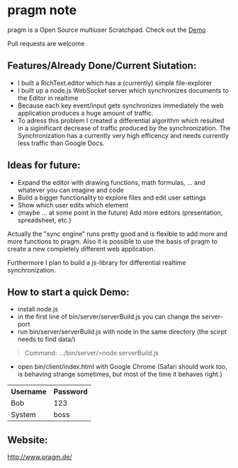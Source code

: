 pragm note
====
pragm is a Open Source multiuser Scratchpad. Check out the <a href="http://demo.pragm.de/">Demo</a>

Pull requests are welcome

## Features/Already Done/Current Siutation:

- I built a RichText.editor which has a (currently) simple file-explorer
- I built up a node.js WebSocket server which synchronizes documents to the Editor in realtime
- Because each key event/input gets synchronizes immediately the web application produces a huge amount of traffic.
- To adress this problem  I created a differential algorithm which resulted in a siginificant decrease of traffic produced by the synchronization. The Synchronization has a currently very high efficency and needs currently less traffic than Google Docs.

## Ideas for future:

- Expand the editor with drawing functions, math formulas, ... and whatever you can imagine and code
- Build a bigger functionality to explore files and edit user settings
- Show which user edits which element
- (maybe … at some point in the future) Add more editors (presentation, spreadsheet, etc.)

Actually the "sync engine" runs pretty good and is flexible to add more and more functions to pragm. Also it is possible to use the basis of pragm to create a new completely different web application.

Furthermore I plan to build a js-library for differential realtime synchronization.

## How to start a quick Demo:
 - install node.js
 - in the first line of bin/server/serverBuild.js you can change the server-port
 - run bin/server/serverBuild.js with node in the same directory (the scirpt needs to find data/)
 > Command: .../bin/server/>node serverBuild.js
 - open bin/client/index.html with Google Chrome (Safari should work too, is behaving strange sometimes, but most of the time it behaves right.)
  

<table>
  <tr>
    <th>Username</th><th>Password</th>
  </tr>
  <tr>
    <td>Bob</td><td>123</td>
  </tr>
  <tr>
    <td>System</td><td>boss</td>
  </tr>
</table>
 
## Website:

http://www.pragm.de/
